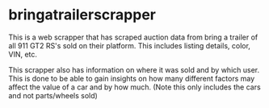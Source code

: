 # bringatrailerscrapper
This is a web scrapper that has scraped auction data from bring a trailer of all 911 GT2 RS's sold on their platform. This includes listing details, color, VIN, etc. 

This scrapper also has information on where it was sold and by which user. This is done to be able to gain insights on how many different factors may affect the value of a car and by how much. (Note this only includes the cars and not parts/wheels sold)
